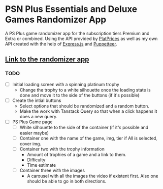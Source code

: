 # PSN Plus Essentials and Deluxe Games Randomizer App

A PS Plus game randomizer app for the subscription tiers Premium and Extra or combined. Using the API provided by [PlatPrices](https://platprices.com/developers.php) as well as my own API created with the help of [Express.js](https://expressjs.com/) and [Puppetteer](https://pptr.dev/). 

## [Link to the randomizer app]()


### TODO
- [ ] Initial loading screen with a spinning platinum trophy
    - Change the trophy to a white silhouette once the loading state is done and move it to the side of the buttons (if it's possible)
- [ ] Create the intial buttons
    - Select options that should be randomized and a random button.
    - Make the work with Tanstack Query so that when a click happens it does a new query.
- [ ] PS Plus Game page
    - [ ] White silhouette to the side of the container (if it's possible and easier maybe)
    - [ ] Container one with the name of the game, img, tier if All is selected, cover img.
    - [ ] Container two with the trophy information
        - Amount of trophies of a game and a link to them.
        - Difficulty
        - Time estimate
    - [ ] Container three with the images
        - A carousel with all the images the video if existent first. Also one should be able to go in both directions.

        